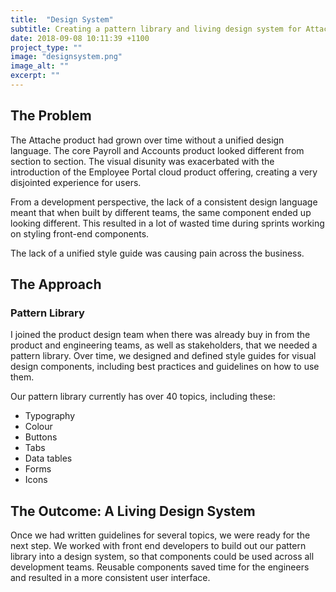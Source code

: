 ```yaml
---
title:  "Design System"
subtitle: Creating a pattern library and living design system for Attache 
date: 2018-09-08 10:11:39 +1100
project_type: ""
image: "designsystem.png"
image_alt: ""
excerpt: ""
---
```


## The Problem

The Attache product had grown over time without a unified design language. The core Payroll and Accounts product looked different from section to section. The visual disunity was exacerbated with the introduction of the Employee Portal cloud product offering, creating a very disjointed experience for users.

From a development perspective, the lack of a consistent design language meant that when built by different teams, the same component ended up looking different. This resulted in a lot of wasted time during sprints working on styling front-end components.

The lack of a unified style guide was causing pain across the business. 

## The Approach

### Pattern Library

I joined the product design team when there was already buy in from the product and engineering teams, as well as stakeholders, that we needed a pattern library. Over time, we designed and defined style guides for visual design components, including best practices and guidelines on how to use them. 

Our pattern library currently has over 40 topics, including these:

* Typography
* Colour
* Buttons
* Tabs
* Data tables
* Forms
* Icons

## The Outcome: A Living Design System

Once we had written guidelines for several topics, we were ready for the next step. We worked with front end developers to build out our pattern library into a design system, so that components could be used across all development teams. Reusable components saved time for the engineers and resulted in a more consistent user interface.
